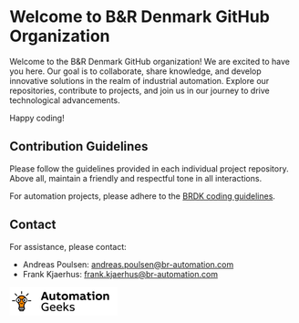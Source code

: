 # Welcome to B&R Denmark GitHub Organization

Welcome to the B&R Denmark GitHub organization!
We are excited to have you here. Our goal is to collaborate, share knowledge,
and develop innovative solutions in the realm of industrial automation.
Explore our repositories, contribute to projects, and join us in our journey
to drive technological advancements.

Happy coding!

## Contribution Guidelines

Please follow the guidelines provided in each individual project repository.
Above all, maintain a friendly and respectful tone in all interactions.

For automation projects, please adhere to the
[BRDK coding guidelines](https://github.com/BRDK-GitHub/.github/blob/main/profile/docs/BRDK_Coding_Guidelines_External.pdf).

## Contact

For assistance, please contact:

- Andreas Poulsen: andreas.poulsen@br-automation.com
- Frank Kjaerhus: frank.kjaerhus@br-automation.com

[<img src="https://github.com/BRDK-GitHub/.github/blob/main/profile/img/AutomationGeeks-Logo_final_Square.png">](https://www.youtube.com/@AutomationGeeks)
